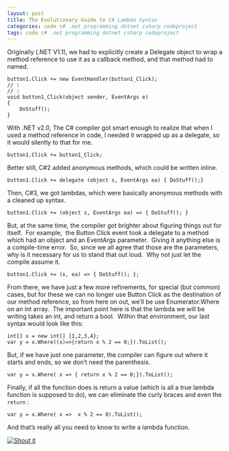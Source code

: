 ```yaml
---
layout: post
title: The Evolutionary Guide to C# Lambda Syntax
categories: code c# .net programming dotnet csharp codeproject
tags: code c# .net programming dotnet csharp codeproject
---
```

Originally (.NET V1.1), we had to explicitly create a Delegate object to wrap a method reference to use it as a callback method, and that method had to named.

    button1.Click += new EventHandler(button1_Click);
    // :
    // :
    void button1_Click(object sender, EventArgs e)
    {
        DoStuff();
    }

With .NET v2.0, The C# compiler got smart enough to realize that when I used a method reference in code, I needed it wrapped up as a delegate, so it would silently to that for me.

    button1.Click += button1_Click;

Better still, C#2 added anonymous methods, which could be written inline.

    button1.Click += delegate (object s, EventArgs ea) { DoStuff();}

Then, C#3, we got lambdas, which were basically anonymous methods with a cleaned up syntax.

    button1.Click += (object s, EventArgs ea) => { DoStuff(); }
    
But, at the same time, the compiler got brighter about figuring things out for itself.  For example,  the Button Click event took a delegate to a method which had an object and an EventArgs parameter.  Giving it anything else is a compile-time error.  So, since we all agree that those are the parameters, why is it necessary for us to stand that out loud.  Why not just let the compile assume it.

    button1.Click += (s, ea) => { DoStuff(); };

From there, we have just a few more refinements, for special (but common) cases, but for these we can no longer use Button Click as the destination of our method reference, so from here on out, we’ll be use Enumerator.Where on an int array.  The important point here is that the lambda we will be writing takes an int, and return a bool.  Within that environment, our last syntax would look like this:

    int[] x = new int[] {1,2,3,4};
    var y = x.Where((x)=>{return x % 2 == 0;}).ToList();

But, if we have just one parameter, the compiler can figure out where it starts and ends, so we don’t need the parenthesis. 

    var y = x.Where( x => { return x % 2 == 0;}).ToList();

Finally, if all the function does is return a value (which is all a true lambda function is supposed to do), we can eliminate the curly braces and even the `return` :

    var y = x.Where( x =>  x % 2 == 0).ToList();

And that’s really all you need to know to write a lambda function.

<a href="http://dotnetshoutout.com/Honest-Illusion-The-Evolutionary-Guide-to-C-Lambda-Syntax">
  <img alt="Shout it" src="http://dotnetshoutout.com/image.axd?url=http%3A%2F%2Fhonestillusion.com%2Fblogs%2Fblog_0%2Farchive%2F2011%2F03%2F17%2Fthe-evolutionary-guide-to-c-lambda-syntax.aspx" style="border:0px;" />
</a>
